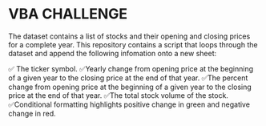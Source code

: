 # VBA CHALLENGE

The dataset contains a list of stocks and their opening and closing prices for a complete year. This repository contains a script that loops through the dataset and append the following infomation onto a new sheet:

:white_check_mark: The ticker symbol.
:white_check_mark:Yearly change from opening price at the beginning of a given year to the closing price at the end of that year.
:white_check_mark:The percent change from opening price at the beginning of a given year to the closing price at the end of that year.
:white_check_mark:The total stock volume of the stock.
:white_check_mark:Conditional formatting highlights positive change in green and negative change in red.
